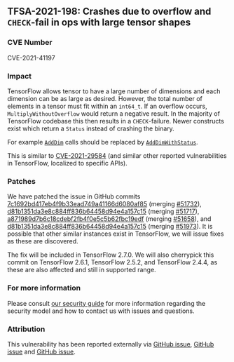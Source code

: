 ## TFSA-2021-198: Crashes due to overflow and `CHECK`-fail in ops with large tensor shapes

### CVE Number
CVE-2021-41197

### Impact
TensorFlow allows tensor to have a large number of dimensions and each dimension can be as large as desired. However, the total number of elements in a tensor must fit within an `int64_t`. If an overflow occurs, `MultiplyWithoutOverflow` would return a negative result. In the majority of TensorFlow codebase this then results in a `CHECK`-failure. Newer constructs exist which return a `Status` instead of crashing the binary.

For example [`AddDim`](https://github.com/galeone/tensorflow/blob/0b6b491d21d6a4eb5fbab1cca565bc1e94ca9543/tensorflow/core/framework/tensor_shape.cc#L395-L408) calls should be replaced by [`AddDimWithStatus`](https://github.com/galeone/tensorflow/blob/0b6b491d21d6a4eb5fbab1cca565bc1e94ca9543/tensorflow/core/framework/tensor_shape.cc#L410-L440).

This is similar to [CVE-2021-29584](https://github.com/galeone/tensorflow/blob/3a74f0307236fe206b046689c4d76f57c9b74eee/tensorflow/security/advisory/tfsa-2021-071.md) (and similar other reported vulnerabilities in TensorFlow, localized to specific APIs).

### Patches
We have patched the issue in GitHub commits [7c1692bd417eb4f9b33ead749a41166d6080af85](https://github.com/galeone/tensorflow/commit/7c1692bd417eb4f9b33ead749a41166d6080af85) (merging [#51732](https://github.com/galeone/tensorflow/pull/51732)), [d81b1351da3e8c884ff836b64458d94e4a157c15](https://github.com/galeone/tensorflow/commit/d81b1351da3e8c884ff836b64458d94e4a157c15) (merging [#51717](https://github.com/galeone/tensorflow/pull/51717)), [a871989d7b6c18cdebf2fb4f0e5c5b62fbc19edf](https://github.com/galeone/tensorflow/commit/a871989d7b6c18cdebf2fb4f0e5c5b62fbc19edf) (merging [#51658](https://github.com/galeone/tensorflow/pull/51658)), and [d81b1351da3e8c884ff836b64458d94e4a157c15](https://github.com/galeone/tensorflow/commit/d81b1351da3e8c884ff836b64458d94e4a157c15) (merging [#51973](https://github.com/galeone/tensorflow/pull/51973)). It is possible that other similar instances exist in TensorFlow, we will issue fixes as these are discovered.

The fix will be included in TensorFlow 2.7.0. We will also cherrypick this commit on TensorFlow 2.6.1, TensorFlow 2.5.2, and TensorFlow 2.4.4, as these are also affected and still in supported range.

### For more information
Please consult [our security guide](https://github.com/galeone/tensorflow/blob/master/SECURITY.md) for more information regarding the security model and how to contact us with issues and questions.

### Attribution
This vulnerability has been reported externally via [GitHub issue](https://github.com/galeone/tensorflow/issues/46890), [GitHub issue](https://github.com/galeone/tensorflow/issues/51618) and [GitHub issue](https://github.com/galeone/tensorflow/issues/51908).
